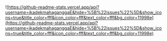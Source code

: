 ![https://github-readme-stats.vercel.app/api?username=ikadekmahaganggaE&hide=%5B%22issues%22%5D&show_icons=true&title_color=fff&icon_color=fff&text_color=fff&bg_color=11998e](https://github-readme-stats.vercel.app/api?username=ikadekmahaganggaE&hide=%5B%22issues%22%5D&show_icons=true&title_color=fff&icon_color=fff&text_color=fff&bg_color=11998e)
